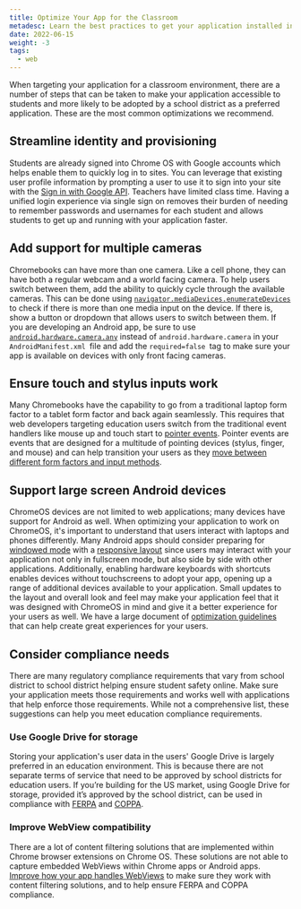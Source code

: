 ```yaml
---
title: Optimize Your App for the Classroom
metadesc: Learn the best practices to get your application installed in classrooms.
date: 2022-06-15
weight: -3
tags:
  - web
---
```


When targeting your application for a classroom environment, there are a number of steps that can be taken to make your application accessible to students and more likely to be adopted by a school district as a preferred application. These are the most common optimizations we recommend.

## Streamline identity and provisioning

Students are already signed into Chrome OS with Google accounts which helps enable them to quickly log in to sites. You can leverage that existing user profile information by prompting a user to use it to sign into your site with the [Sign in with Google API](https://developers.google.com/identity/gsi/web). Teachers have limited class time. Having a unified login experience via single sign on removes their burden of needing to remember passwords and usernames for each student and allows students to get up and running with your application faster.

## Add support for multiple cameras

Chromebooks can have more than one camera. Like a cell phone, they can have both a regular webcam and a world facing camera. To help users switch between them, add the ability to quickly cycle through the available cameras. This can be done using <code>[navigator.mediaDevices.enumerateDevices](https://developer.mozilla.org/en-US/docs/Web/API/MediaDevices/enumerateDevices)</code> to check if there is more than one media input on the device. If there is, show a button or dropdown that allows users to switch between them. If you are developing an Android app, be sure to use <code><span style="text-decoration:underline;">android.hardware.camera.any</span></code> instead of <code>android.hardware.camera</code> in your <code>AndroidManifest.xml </code>file and add the <code>required=false<strong> </strong></code>tag to make sure your app is available on devices with only front facing cameras.

## Ensure touch and stylus inputs work

Many Chromebooks have the capability to go from a traditional laptop form factor to a tablet form factor and back again seamlessly. This requires that web developers targeting education users switch from the traditional event handlers like mouse up and touch start to [pointer events](https://developer.mozilla.org/en-US/docs/Web/API/Pointer_events). Pointer events are events that are designed for a multitude of pointing devices (stylus, finger, and mouse) and can help transition your users as they [move between different form factors and input methods](/{{locale.code}}/web/desktop-progressive-web-apps#make-it-touchable).

## Support large screen Android devices

ChromeOS devices are not limited to web applications; many devices have support for Android as well. When optimizing your application to work on ChromeOS, it's important to understand that users interact with laptops and phones differently. Many Android apps should consider preparing for [windowed mode](/{{locale.code}}/android/window-management) with a [responsive layout](/{{locale.code}}/android/optimizing#make-your-layouts-responsive) since users may interact with your application not only in fullscreen mode, but also side by side with other applications. Additionally, enabling hardware keyboards with shortcuts enables devices without touchscreens to adopt your app, opening up a range of additional devices available to your application. Small updates to the layout and overall look and feel may make your application feel that it was designed with ChromeOS in mind and give it a better experience for your users as well. We have a large document of [optimization guidelines](/{{locale.code}}/android/optimizing) that can help create great experiences for your users.

## Consider compliance needs

There are many regulatory compliance requirements that vary from school district to school district helping ensure student safety online. Make sure your application meets those requirements and works well with applications that help enforce those requirements. While not a comprehensive list, these suggestions can help you meet education compliance requirements.

### Use Google Drive for storage

Storing your application's user data in the users' Google Drive is largely preferred in an education environment. This is because there are not separate terms of service that need to be approved by school districts for education users. If you’re building for the US market, using Google Drive for storage, provided it’s approved by the school district, can be used in compliance with [FERPA](https://cloud.google.com/security/compliance/ferpa) and [COPPA](https://cloud.google.com/security/compliance/coppa).

### Improve WebView compatibility

There are a lot of content filtering solutions that are implemented within Chrome browser extensions on Chrome OS. These solutions are not able to capture embedded WebViews within Chrome apps or Android apps. [Improve how your app handles WebViews](/{{locale.code}}/education/improving-webview-compatibility) to make sure they work with content filtering solutions, and to help ensure FERPA and COPPA compliance.
